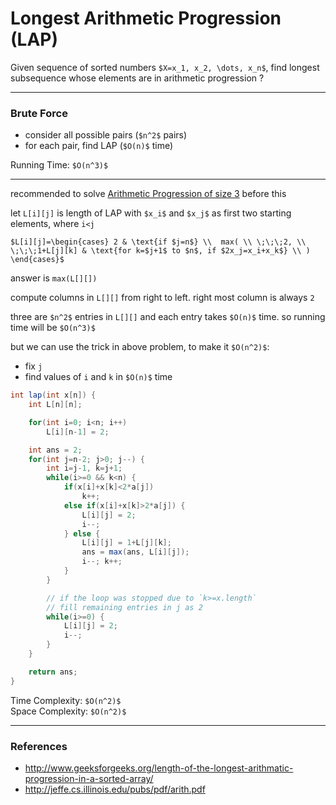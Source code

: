 # Longest Arithmetic Progression (LAP)

Given sequence of sorted numbers `$X=x_1, x_2, \dots, x_n$`, 
find longest subsequence whose elements are in arithmetic progression ?

---

### Brute Force

* consider all possible pairs (`$n^2$` pairs)
* for each pair, find LAP (`$O(n)$` time)

Running Time: `$O(n^3)$`

---

recommended to solve [Arithmetic Progression of size 3](../miscellaneous/arithmetic_progression_of_size3.md) before this

let `L[i][j]` is length of LAP with `$x_i$` and `$x_j$` as first two starting elements, where `i<j`

`$L[i][j]=\begin{cases}
2 & \text{if $j=n$} \\ 
max( \\
\;\;\;2, \\
\;\;\;1+L[j][k] & \text{for k=$j+1$ to $n$, if $2x_j=x_i+x_k$} \\
)
\end{cases}$`

answer is `max(L[][])`

compute columns in `L[][]` from right to left. right most column is always `2`

three are `$n^2$` entries in `L[][]` and each entry takes `$O(n)$` time. so running time will be `$O(n^3)$`

but we can use the trick in above problem, to make it `$O(n^2)$`:
* fix `j`
* find values of `i` and `k` in `$O(n)$` time

```java
int lap(int x[n]) {
    int L[n][n];

    for(int i=0; i<n; i++)
        L[i][n-1] = 2;

    int ans = 2;
    for(int j=n-2; j>0; j--) {
        int i=j-1, k=j+1;
        while(i>=0 && k<n) {
            if(x[i]+x[k]<2*a[j])
                k++;
            else if(x[i]+x[k]>2*a[j]) {
                L[i][j] = 2;
                i--;
            } else {
                L[i][j] = 1+L[j][k];
                ans = max(ans, L[i][j]);
                i--; k++;
            }
        }

        // if the loop was stopped due to `k>=x.length`
        // fill remaining entries in j as 2
        while(i>=0) {
            L[i][j] = 2;
            i--;
        }
    }

    return ans;
}
```

Time Complexity: `$O(n^2)$`  
Space Complexity: `$O(n^2)$`

---

### References

* <http://www.geeksforgeeks.org/length-of-the-longest-arithmatic-progression-in-a-sorted-array/>
* <http://jeffe.cs.illinois.edu/pubs/pdf/arith.pdf>
